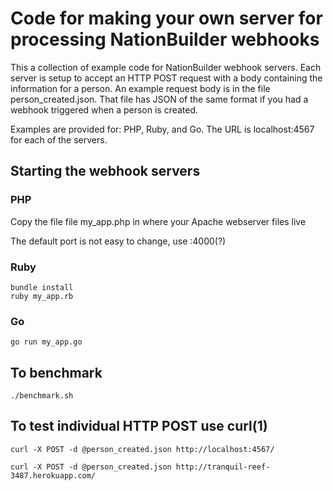 # Code for making your own server for processing NationBuilder webhooks

This a collection of example code for NationBuilder webhook servers. Each server is setup to accept
an HTTP POST request with a body containing the information for a person. An example request body
is in the file person_created.json. That file has JSON of the same format if you had a webhook triggered
when a person is created.

Examples are provided for: PHP, Ruby, and Go.
The URL is localhost:4567 for each of the servers.

## Starting the webhook servers

### PHP
Copy the file file my_app.php in where your Apache webserver files live

The default port is not easy to change, use :4000(?)

### Ruby
```
bundle install
ruby my_app.rb
```

### Go
`go run my_app.go`

## To benchmark
`./benchmark.sh`

## To test individual HTTP POST use curl(1)

```
curl -X POST -d @person_created.json http://localhost:4567/

curl -X POST -d @person_created.json http://tranquil-reef-3487.herokuapp.com/
```
